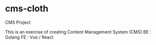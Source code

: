 # cms-cloth
CMS Project

This is an exercise of creating Content Management System (CMS)
BE : Golang
FE : Vue / React